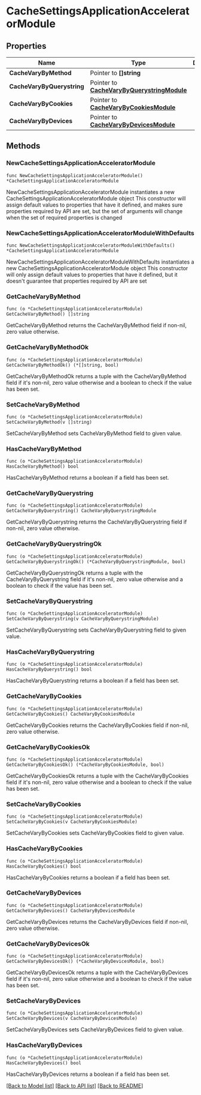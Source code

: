 # CacheSettingsApplicationAcceleratorModule

## Properties

Name | Type | Description | Notes
------------ | ------------- | ------------- | -------------
**CacheVaryByMethod** | Pointer to **[]string** |  | [optional] 
**CacheVaryByQuerystring** | Pointer to [**CacheVaryByQuerystringModule**](CacheVaryByQuerystringModule.md) |  | [optional] 
**CacheVaryByCookies** | Pointer to [**CacheVaryByCookiesModule**](CacheVaryByCookiesModule.md) |  | [optional] 
**CacheVaryByDevices** | Pointer to [**CacheVaryByDevicesModule**](CacheVaryByDevicesModule.md) |  | [optional] 

## Methods

### NewCacheSettingsApplicationAcceleratorModule

`func NewCacheSettingsApplicationAcceleratorModule() *CacheSettingsApplicationAcceleratorModule`

NewCacheSettingsApplicationAcceleratorModule instantiates a new CacheSettingsApplicationAcceleratorModule object
This constructor will assign default values to properties that have it defined,
and makes sure properties required by API are set, but the set of arguments
will change when the set of required properties is changed

### NewCacheSettingsApplicationAcceleratorModuleWithDefaults

`func NewCacheSettingsApplicationAcceleratorModuleWithDefaults() *CacheSettingsApplicationAcceleratorModule`

NewCacheSettingsApplicationAcceleratorModuleWithDefaults instantiates a new CacheSettingsApplicationAcceleratorModule object
This constructor will only assign default values to properties that have it defined,
but it doesn't guarantee that properties required by API are set

### GetCacheVaryByMethod

`func (o *CacheSettingsApplicationAcceleratorModule) GetCacheVaryByMethod() []string`

GetCacheVaryByMethod returns the CacheVaryByMethod field if non-nil, zero value otherwise.

### GetCacheVaryByMethodOk

`func (o *CacheSettingsApplicationAcceleratorModule) GetCacheVaryByMethodOk() (*[]string, bool)`

GetCacheVaryByMethodOk returns a tuple with the CacheVaryByMethod field if it's non-nil, zero value otherwise
and a boolean to check if the value has been set.

### SetCacheVaryByMethod

`func (o *CacheSettingsApplicationAcceleratorModule) SetCacheVaryByMethod(v []string)`

SetCacheVaryByMethod sets CacheVaryByMethod field to given value.

### HasCacheVaryByMethod

`func (o *CacheSettingsApplicationAcceleratorModule) HasCacheVaryByMethod() bool`

HasCacheVaryByMethod returns a boolean if a field has been set.

### GetCacheVaryByQuerystring

`func (o *CacheSettingsApplicationAcceleratorModule) GetCacheVaryByQuerystring() CacheVaryByQuerystringModule`

GetCacheVaryByQuerystring returns the CacheVaryByQuerystring field if non-nil, zero value otherwise.

### GetCacheVaryByQuerystringOk

`func (o *CacheSettingsApplicationAcceleratorModule) GetCacheVaryByQuerystringOk() (*CacheVaryByQuerystringModule, bool)`

GetCacheVaryByQuerystringOk returns a tuple with the CacheVaryByQuerystring field if it's non-nil, zero value otherwise
and a boolean to check if the value has been set.

### SetCacheVaryByQuerystring

`func (o *CacheSettingsApplicationAcceleratorModule) SetCacheVaryByQuerystring(v CacheVaryByQuerystringModule)`

SetCacheVaryByQuerystring sets CacheVaryByQuerystring field to given value.

### HasCacheVaryByQuerystring

`func (o *CacheSettingsApplicationAcceleratorModule) HasCacheVaryByQuerystring() bool`

HasCacheVaryByQuerystring returns a boolean if a field has been set.

### GetCacheVaryByCookies

`func (o *CacheSettingsApplicationAcceleratorModule) GetCacheVaryByCookies() CacheVaryByCookiesModule`

GetCacheVaryByCookies returns the CacheVaryByCookies field if non-nil, zero value otherwise.

### GetCacheVaryByCookiesOk

`func (o *CacheSettingsApplicationAcceleratorModule) GetCacheVaryByCookiesOk() (*CacheVaryByCookiesModule, bool)`

GetCacheVaryByCookiesOk returns a tuple with the CacheVaryByCookies field if it's non-nil, zero value otherwise
and a boolean to check if the value has been set.

### SetCacheVaryByCookies

`func (o *CacheSettingsApplicationAcceleratorModule) SetCacheVaryByCookies(v CacheVaryByCookiesModule)`

SetCacheVaryByCookies sets CacheVaryByCookies field to given value.

### HasCacheVaryByCookies

`func (o *CacheSettingsApplicationAcceleratorModule) HasCacheVaryByCookies() bool`

HasCacheVaryByCookies returns a boolean if a field has been set.

### GetCacheVaryByDevices

`func (o *CacheSettingsApplicationAcceleratorModule) GetCacheVaryByDevices() CacheVaryByDevicesModule`

GetCacheVaryByDevices returns the CacheVaryByDevices field if non-nil, zero value otherwise.

### GetCacheVaryByDevicesOk

`func (o *CacheSettingsApplicationAcceleratorModule) GetCacheVaryByDevicesOk() (*CacheVaryByDevicesModule, bool)`

GetCacheVaryByDevicesOk returns a tuple with the CacheVaryByDevices field if it's non-nil, zero value otherwise
and a boolean to check if the value has been set.

### SetCacheVaryByDevices

`func (o *CacheSettingsApplicationAcceleratorModule) SetCacheVaryByDevices(v CacheVaryByDevicesModule)`

SetCacheVaryByDevices sets CacheVaryByDevices field to given value.

### HasCacheVaryByDevices

`func (o *CacheSettingsApplicationAcceleratorModule) HasCacheVaryByDevices() bool`

HasCacheVaryByDevices returns a boolean if a field has been set.


[[Back to Model list]](../README.md#documentation-for-models) [[Back to API list]](../README.md#documentation-for-api-endpoints) [[Back to README]](../README.md)


